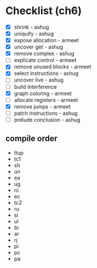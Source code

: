 # Checklist (ch6)

- [x] shrink - ashug
- [x] uniquify - ashug
- [x] expose allocation - armeet
- [x] uncover get - ashug
- [x] remove complex - ashug
- [ ] explicate control - armeet
- [x] remove unused blocks - armeet
- [x] select instructions - ashug
- [ ] uncover live - ashug
- [ ] build interference
- [x] graph coloring - armeet
- [ ] allocate registers - armeet
- [x] remove jumps - armeet
- [ ] patch instructions - ashug
- [ ] prelude conclusion - ashug

## compile order

- ltup
- tc1
- sh
- un
- ea
- ug
- rc
- ec
- tc2
- ru
- si
- ul
- bi
- ar
- rj
- pi
- pc
- pa
